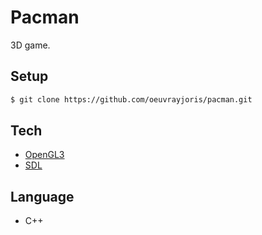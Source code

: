 # Pacman

3D game.

## Setup

```sh
$ git clone https://github.com/oeuvrayjoris/pacman.git
```

## Tech

* [OpenGL3](https://www.opengl.org)
* [SDL](https://www.libsdl.org)

## Language

- C++
